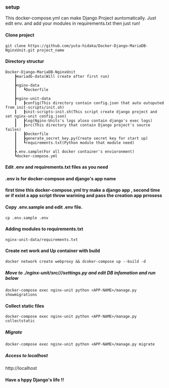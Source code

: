 ### setup

This docker-compose.yml can make Django Project auntomatically.
Just edit env. and add your modules in requirements.txt then just run!

#### Clone project

```
git clone https://github.com/yuta-hidaka/Docker-Django-MariaDB-NginxUnit.git project_name
```

#### Directory structur

```
Docker-Django-MariaDB-NginxUnit
    ┣mariadb-data(Will create after first run)
    ┃
    ┣nginx-data
    ┃   ┗Dockerfile
    ┃
    ┣nginx-unit-data
    ┃   ┣config(This directory contain config.json that auto outoputed from init-scripts/init.sh)
    ┃   ┣init-scripts-init.sh(This script create django project and set nginx-unit config.json)
    ┃   ┣log(Nginx-Units's logs aloso contain django's exec logs)
    ┃   ┣src(This directory that contain Django project's source failes)
    ┃   ┣Dockerfile
    ┃   ┣generate_secret_key.py(Create secret key for start up)
    ┃   ┗requirements.txt(Python module that module need)
    ┃
    ┣.env.sample(For all docker container's envioronment)
    ┗docker-compose.yml
```

#### Edit .env and requirements.txt files as you need

#### .env is for docker-compsoe and django's app name

#### first time this docker-compose.yml try make a django app , second time or if exist a app script throw warining and pass the creation app prrosess

#### Copy .env.sample and edit .env file.

```
cp .env.sample .env
```

#### Adding modules to requirements.txt

```
nginx-unit-data/requirements.txt
```

#### Create net work and Up container with build

```
docker network create webproxy && dcoker-compose up --build -d
```

##### Move to ./nginx-unit/src/<APP-NAME>/<APP-NAME>/settings.py and edit DB infomation and run below

```
docker-compose exec nginx-unit python <APP-NAME>/manage.py showmigrations
```

#### Collect static files

```
docker-compose exec nginx-unit python <APP-NAME>/manage.py collectstatic
```

##### Migrate

```
docker-compose exec nginx-unit python <APP-NAME>/manage.py migrate
```

##### Access to localhost

http://localhost

#### Have a hppy Django's life !!
